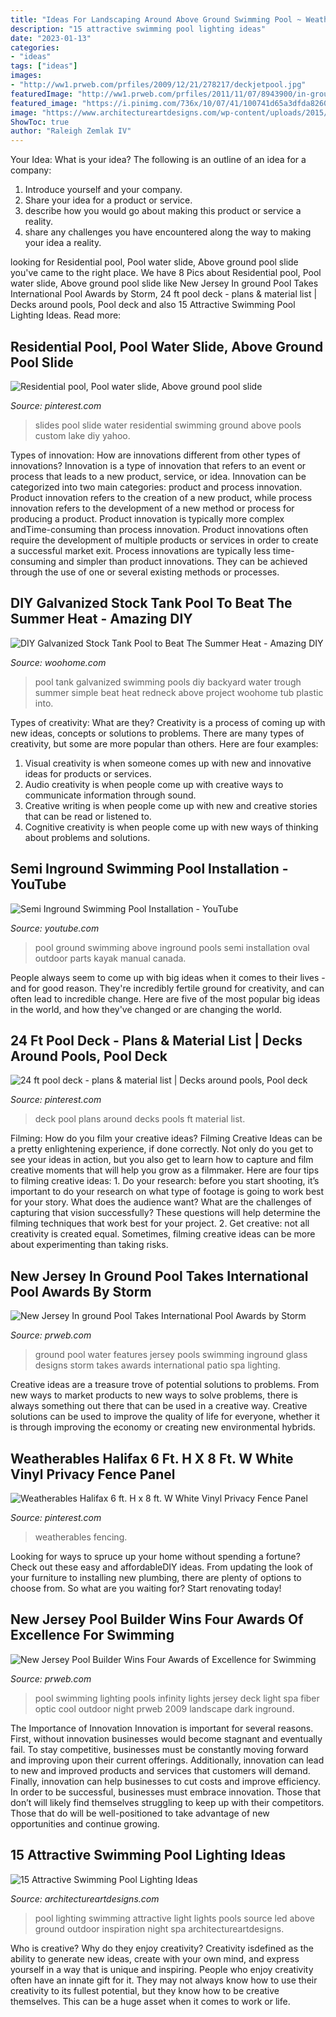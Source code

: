 ```yaml
---
title: "Ideas For Landscaping Around Above Ground Swimming Pool ~ Weatherables Halifax 6 Ft. H X 8 Ft. W White Vinyl Privacy Fence Panel"
description: "15 attractive swimming pool lighting ideas"
date: "2023-01-13"
categories:
- "ideas"
tags: ["ideas"]
images:
- "http://ww1.prweb.com/prfiles/2009/12/21/278217/deckjetpool.jpg"
featuredImage: "http://ww1.prweb.com/prfiles/2011/11/07/8943900/in-ground-pool.jpg"
featured_image: "https://i.pinimg.com/736x/10/07/41/100741d65a3dfda8260b163d73d27d20.jpg"
image: "https://www.architectureartdesigns.com/wp-content/uploads/2015/09/3.jpg"
ShowToc: true
author: "Raleigh Zemlak IV"
---
```



Your Idea: What is your idea?
The following is an outline of an idea for a company:
1. Introduce yourself and your company.
2. Share your idea for a product or service.
3. describe how you would go about making this product or service a reality.
4. share any challenges you have encountered along the way to making your idea a reality.

	

		
looking for Residential pool, Pool water slide, Above ground pool slide you've came to the right place. We have 8 Pics about Residential pool, Pool water slide, Above ground pool slide like New Jersey In ground Pool Takes International Pool Awards by Storm, 24 ft pool deck - plans &amp; material list | Decks around pools, Pool deck and also 15 Attractive Swimming Pool Lighting Ideas. Read more:
		
    
## Residential Pool, Pool Water Slide, Above Ground Pool Slide

<img loading=lazy src="https://i.pinimg.com/736x/ab/94/1a/ab941a089342d9dbddc1f0a2731e1d76--pool-slides-furniture-ideas.jpg" onerror="this.onerror=null;this.src='https://tse3.mm.bing.net/th?id=OIP.eI6hxv6rUJnL_2pwVZhX2QHaFA&amp;pid=15.1';" alt="Residential pool, Pool water slide, Above ground pool slide">

_Source: pinterest.com_

>slides pool slide water residential swimming ground above pools custom lake diy yahoo. 

	

Types of innovation: How are innovations different from other types of innovations?
Innovation is a type of innovation that refers to an event or process that leads to a new product, service, or idea. Innovation can be categorized into two main categories: product and process innovation. Product innovation refers to the creation of a new product, while process innovation refers to the development of a new method or process for producing a product. 
Product innovation is typically more complex andTime-consuming than process innovation. Product innovations often require the development of multiple products or services in order to create a successful market exit. Process innovations are typically less time-consuming and simpler than product innovations. They can be achieved through the use of one or several existing methods or processes.

    
## DIY Galvanized Stock Tank Pool To Beat The Summer Heat - Amazing DIY

<img loading=lazy src="http://www.woohome.com/wp-content/uploads/2016/06/galvanized-stock-tank-pool-ideas-woohome-10.jpg" onerror="this.onerror=null;this.src='https://tse3.mm.bing.net/th?id=OIP.-Z3Fqoz01op8RRicAVlgSgHaQq&amp;pid=15.1';" alt="DIY Galvanized Stock Tank Pool to Beat The Summer Heat - Amazing DIY">

_Source: woohome.com_

>pool tank galvanized swimming pools diy backyard water trough summer simple beat heat redneck above project woohome tub plastic into. 

	

Types of creativity: What are they?
Creativity is a process of coming up with new ideas, concepts or solutions to problems. There are many types of creativity, but some are more popular than others. Here are four examples: 
1. Visual creativity is when someone comes up with new and innovative ideas for products or services.
2. Audio creativity is when people come up with creative ways to communicate information through sound.
3. Creative writing is when people come up with new and creative stories that can be read or listened to.
4. Cognitive creativity is when people come up with new ways of thinking about problems and solutions.

    
## Semi Inground Swimming Pool Installation - YouTube

<img loading=lazy src="https://i.ytimg.com/vi/3x7CV7ixVsg/hqdefault.jpg" onerror="this.onerror=null;this.src='https://tse2.mm.bing.net/th?id=OIP.ZWWBK3koHRZurFoeRcnlRQHaFj&amp;pid=15.1';" alt="Semi Inground Swimming Pool Installation - YouTube">

_Source: youtube.com_

>pool ground swimming above inground pools semi installation oval outdoor parts kayak manual canada. 

	

People always seem to come up with big ideas when it comes to their lives - and for good reason. They're incredibly fertile ground for creativity, and can often lead to incredible change. Here are five of the most popular big ideas in the world, and how they've changed or are changing the world.

    
## 24 Ft Pool Deck - Plans &amp; Material List | Decks Around Pools, Pool Deck

<img loading=lazy src="https://i.pinimg.com/736x/10/07/41/100741d65a3dfda8260b163d73d27d20.jpg" onerror="this.onerror=null;this.src='https://tse3.mm.bing.net/th?id=OIP.1etkk5xnqKWN_6cKuGcoJQAAAA&amp;pid=15.1';" alt="24 ft pool deck - plans &amp; material list | Decks around pools, Pool deck">

_Source: pinterest.com_

>deck pool plans around decks pools ft material list. 

	

Filming: How do you film your creative ideas?
Filming Creative Ideas can be a pretty enlightening experience, if done correctly. Not only do you get to see your ideas in action, but you also get to learn how to capture and film creative moments that will help you grow as a filmmaker. Here are four tips to filming creative ideas: 1. Do your research: before you start shooting, it’s important to do your research on what type of footage is going to work best for your story. What does the audience want? What are the challenges of capturing that vision successfully? These questions will help determine the filming techniques that work best for your project. 2. Get creative: not all creativity is created equal. Sometimes, filming creative ideas can be more about experimenting than taking risks.

    
## New Jersey In Ground Pool Takes International Pool Awards By Storm

<img loading=lazy src="http://ww1.prweb.com/prfiles/2011/11/07/8943900/in-ground-pool.jpg" onerror="this.onerror=null;this.src='https://tse4.mm.bing.net/th?id=OIP.AtW3B9TwMsGZmMaz_qHr0AHaE8&amp;pid=15.1';" alt="New Jersey In ground Pool Takes International Pool Awards by Storm">

_Source: prweb.com_

>ground pool water features jersey pools swimming inground glass designs storm takes awards international patio spa lighting. 

	

Creative ideas are a treasure trove of potential solutions to problems. From new ways to market products to new ways to solve problems, there is always something out there that can be used in a creative way. Creative solutions can be used to improve the quality of life for everyone, whether it is through improving the economy or creating new environmental hybrids.

    
## Weatherables Halifax 6 Ft. H X 8 Ft. W White Vinyl Privacy Fence Panel

<img loading=lazy src="https://i.pinimg.com/736x/32/8a/c3/328ac3fa0e46dca947deb9d622f5308f.jpg" onerror="this.onerror=null;this.src='https://tse2.mm.bing.net/th?id=OIP.qStEtZA8RZCQCIVe6eB-JgHaHa&amp;pid=15.1';" alt="Weatherables Halifax 6 ft. H x 8 ft. W White Vinyl Privacy Fence Panel">

_Source: pinterest.com_

>weatherables fencing. 

	

Looking for ways to spruce up your home without spending a fortune? Check out these easy and affordableDIY ideas. From updating the look of your furniture to installing new plumbing, there are plenty of options to choose from. So what are you waiting for? Start renovating today!

    
## New Jersey Pool Builder Wins Four Awards Of Excellence For Swimming

<img loading=lazy src="http://ww1.prweb.com/prfiles/2009/12/21/278217/deckjetpool.jpg" onerror="this.onerror=null;this.src='https://tse1.mm.bing.net/th?id=OIP.TbYiHJTv9R4qyALXxZsR1QHaE9&amp;pid=15.1';" alt="New Jersey Pool Builder Wins Four Awards of Excellence for Swimming">

_Source: prweb.com_

>pool swimming lighting pools infinity lights jersey deck light spa fiber optic cool outdoor night prweb 2009 landscape dark inground. 

	

The Importance of Innovation
Innovation is important for several reasons. First, without innovation businesses would become stagnant and eventually fail. To stay competitive, businesses must be constantly moving forward and improving upon their current offerings. Additionally, innovation can lead to new and improved products and services that customers will demand. Finally, innovation can help businesses to cut costs and improve efficiency.
In order to be successful, businesses must embrace innovation. Those that don’t will likely find themselves struggling to keep up with their competitors. Those that do will be well-positioned to take advantage of new opportunities and continue growing.

    
## 15 Attractive Swimming Pool Lighting Ideas

<img loading=lazy src="https://www.architectureartdesigns.com/wp-content/uploads/2015/09/3.jpg" onerror="this.onerror=null;this.src='https://tse1.mm.bing.net/th?id=OIP.QhWO-MgdA_3GP3z_hMIXsAHaFM&amp;pid=15.1';" alt="15 Attractive Swimming Pool Lighting Ideas">

_Source: architectureartdesigns.com_

>pool lighting swimming attractive light lights pools source led above ground outdoor inspiration night spa architectureartdesigns. 

	

Who is creative? Why do they enjoy creativity?
Creativity isdefined as the ability to generate new ideas, create with your own mind, and express yourself in a way that is unique and inspiring. People who enjoy creativity often have an innate gift for it. They may not always know how to use their creativity to its fullest potential, but they know how to be creative themselves. This can be a huge asset when it comes to work or life.

